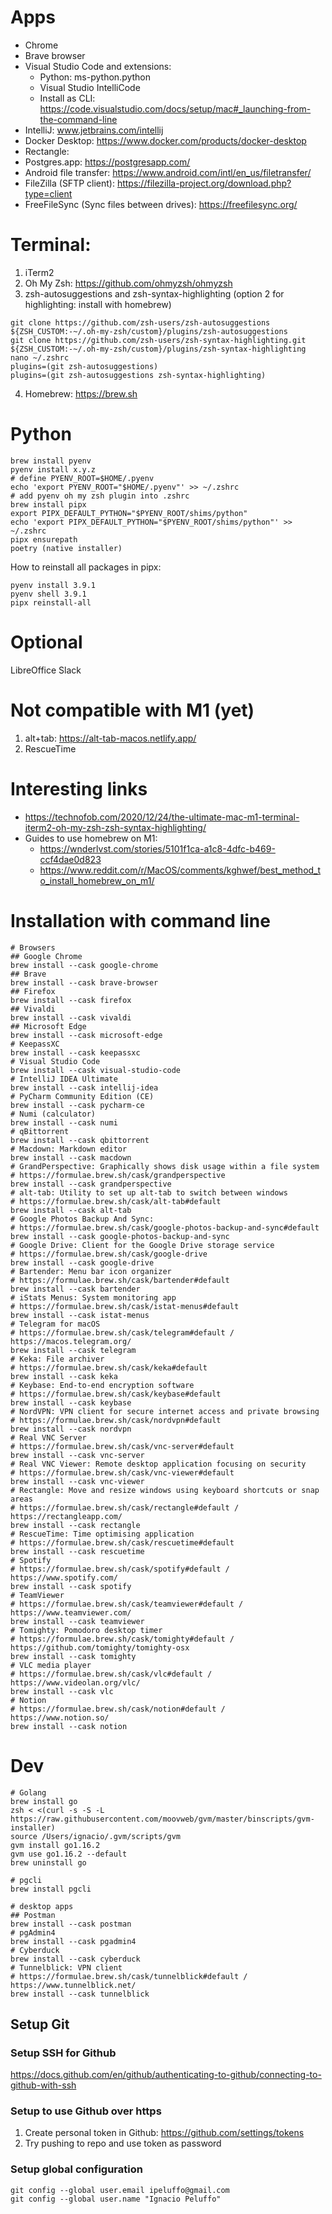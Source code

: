 # Apps
* Chrome
* Brave browser
* Visual Studio Code and extensions:
    * Python: ms-python.python
    * Visual Studio IntelliCode
    * Install as CLI: https://code.visualstudio.com/docs/setup/mac#_launching-from-the-command-line
* IntelliJ: www.jetbrains.com/intellij
* Docker Desktop: https://www.docker.com/products/docker-desktop
* Rectangle: 
* Postgres.app: https://postgresapp.com/
* Android file transfer: https://www.android.com/intl/en_us/filetransfer/
* FileZilla (SFTP client): https://filezilla-project.org/download.php?type=client
* FreeFileSync (Sync files between drives): https://freefilesync.org/

# Terminal:
1. iTerm2
2. Oh My Zsh: https://github.com/ohmyzsh/ohmyzsh
3. zsh-autosuggestions and zsh-syntax-highlighting (option 2 for highlighting: install with homebrew)
```
git clone https://github.com/zsh-users/zsh-autosuggestions ${ZSH_CUSTOM:-~/.oh-my-zsh/custom}/plugins/zsh-autosuggestions
git clone https://github.com/zsh-users/zsh-syntax-highlighting.git ${ZSH_CUSTOM:-~/.oh-my-zsh/custom}/plugins/zsh-syntax-highlighting
nano ~/.zshrc
plugins=(git zsh-autosuggestions)
plugins=(git zsh-autosuggestions zsh-syntax-highlighting)
```
4. Homebrew: https://brew.sh

# Python
```shell
brew install pyenv
pyenv install x.y.z
# define PYENV_ROOT=$HOME/.pyenv
echo 'export PYENV_ROOT="$HOME/.pyenv"' >> ~/.zshrc
# add pyenv oh my zsh plugin into .zshrc
brew install pipx
export PIPX_DEFAULT_PYTHON="$PYENV_ROOT/shims/python"
echo 'export PIPX_DEFAULT_PYTHON="$PYENV_ROOT/shims/python"' >> ~/.zshrc
pipx ensurepath
poetry (native installer)
```

How to reinstall all packages in pipx:
```shell
pyenv install 3.9.1
pyenv shell 3.9.1
pipx reinstall-all
```

# Optional
LibreOffice
Slack

# Not compatible with M1 (yet)
1. alt+tab: https://alt-tab-macos.netlify.app/
2. RescueTime

# Interesting links
* https://technofob.com/2020/12/24/the-ultimate-mac-m1-terminal-iterm2-oh-my-zsh-zsh-syntax-highlighting/
* Guides to use homebrew on M1: 
    * https://wnderlvst.com/stories/5101f1ca-a1c8-4dfc-b469-ccf4dae0d823
    * https://www.reddit.com/r/MacOS/comments/kghwef/best_method_to_install_homebrew_on_m1/

# Installation with command line
```shell
# Browsers
## Google Chrome
brew install --cask google-chrome
## Brave
brew install --cask brave-browser
## Firefox
brew install --cask firefox
## Vivaldi
brew install --cask vivaldi
## Microsoft Edge
brew install --cask microsoft-edge
# KeepassXC
brew install --cask keepassxc
# Visual Studio Code
brew install --cask visual-studio-code
# IntelliJ IDEA Ultimate
brew install --cask intellij-idea
# PyCharm Community Edition (CE)
brew install --cask pycharm-ce
# Numi (calculator)
brew install --cask numi
# qBittorrent
brew install --cask qbittorrent
# Macdown: Markdown editor
brew install --cask macdown
# GrandPerspective: Graphically shows disk usage within a file system
# https://formulae.brew.sh/cask/grandperspective
brew install --cask grandperspective
# alt-tab: Utility to set up alt-tab to switch between windows
# https://formulae.brew.sh/cask/alt-tab#default
brew install --cask alt-tab
# Google Photos Backup And Sync: 
# https://formulae.brew.sh/cask/google-photos-backup-and-sync#default
brew install --cask google-photos-backup-and-sync
# Google Drive: Client for the Google Drive storage service
# https://formulae.brew.sh/cask/google-drive
brew install --cask google-drive
# Bartender: Menu bar icon organizer
# https://formulae.brew.sh/cask/bartender#default
brew install --cask bartender
# iStats Menus: System monitoring app
# https://formulae.brew.sh/cask/istat-menus#default
brew install --cask istat-menus
# Telegram for macOS
# https://formulae.brew.sh/cask/telegram#default / https://macos.telegram.org/
brew install --cask telegram
# Keka: File archiver
# https://formulae.brew.sh/cask/keka#default
brew install --cask keka
# Keybase: End-to-end encryption software
# https://formulae.brew.sh/cask/keybase#default
brew install --cask keybase
# NordVPN: VPN client for secure internet access and private browsing
# https://formulae.brew.sh/cask/nordvpn#default
brew install --cask nordvpn
# Real VNC Server
# https://formulae.brew.sh/cask/vnc-server#default
brew install --cask vnc-server
# Real VNC Viewer: Remote desktop application focusing on security
# https://formulae.brew.sh/cask/vnc-viewer#default
brew install --cask vnc-viewer
# Rectangle: Move and resize windows using keyboard shortcuts or snap areas
# https://formulae.brew.sh/cask/rectangle#default / https://rectangleapp.com/
brew install --cask rectangle
# RescueTime: Time optimising application
# https://formulae.brew.sh/cask/rescuetime#default
brew install --cask rescuetime
# Spotify
# https://formulae.brew.sh/cask/spotify#default / https://www.spotify.com/
brew install --cask spotify
# TeamViewer
# https://formulae.brew.sh/cask/teamviewer#default / https://www.teamviewer.com/
brew install --cask teamviewer
# Tomighty: Pomodoro desktop timer
# https://formulae.brew.sh/cask/tomighty#default / https://github.com/tomighty/tomighty-osx
brew install --cask tomighty
# VLC media player
# https://formulae.brew.sh/cask/vlc#default / https://www.videolan.org/vlc/
brew install --cask vlc
# Notion
# https://formulae.brew.sh/cask/notion#default / https://www.notion.so/
brew install --cask notion
```

# Dev
```shell
# Golang
brew install go
zsh < <(curl -s -S -L https://raw.githubusercontent.com/moovweb/gvm/master/binscripts/gvm-installer)
source /Users/ignacio/.gvm/scripts/gvm
gvm install go1.16.2
gvm use go1.16.2 --default
brew uninstall go

# pgcli
brew install pgcli

# desktop apps
## Postman
brew install --cask postman
# pgAdmin4
brew install --cask pgadmin4
# Cyberduck
brew install --cask cyberduck
# Tunnelblick: VPN client
# https://formulae.brew.sh/cask/tunnelblick#default / https://www.tunnelblick.net/
brew install --cask tunnelblick
```

## Setup Git
### Setup SSH for Github
https://docs.github.com/en/github/authenticating-to-github/connecting-to-github-with-ssh

### Setup to use Github over https
1. Create personal token in Github: https://github.com/settings/tokens
2. Try pushing to repo and use token as password

### Setup global configuration
```shell
git config --global user.email ipeluffo@gmail.com
git config --global user.name "Ignacio Peluffo"
```

